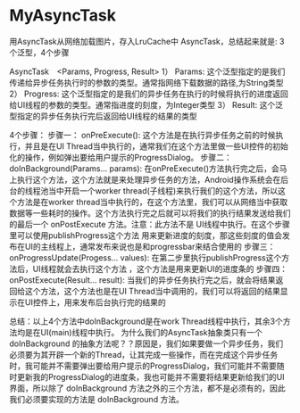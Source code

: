 # MyAsyncTask
用AsyncTask从网络加载图片，存入LruCache中
AsyncTask，总结起来就是: 3个泛型，4个步骤

AsyncTask　<Params, Progress, Result>
1）	Params: 这个泛型指定的是我们传递给异步任务执行时的参数的类型。通常指网络下载数据的路径,为String类型
2）	Progress: 这个泛型指定的是我们的异步任务在执行的时候将执行的进度返回给UI线程的参数的类型。通常指进度的刻度，为Integer类型
3）	Result: 这个泛型指定的异步任务执行完后返回给UI线程的结果的类型

4个步骤：
步骤一：
        onPreExecute(): 这个方法是在执行异步任务之前的时候执行，并且是在UI Thread当中执行的，通常我们在这个方法里做一些UI控件的初始化的操作，例如弹出要给用户提示的ProgressDialog。
步骤二：
       doInBackground(Params... params): 在onPreExecute()方法执行完之后，会马上执行这个方法，这个方法就是来处理异步任务的方法，Android操作系统会在后台的线程池当中开启一个worker thread(子线程)来执行我们的这个方法，所以这个方法是在worker thread当中执行的，在这个方法里，我们可以从网络当中获取数据等一些耗时的操作。这个方法执行完之后就可以将我们的执行结果发送给我们的最后一个 onPostExecute 方法。注意：此方法不是 UI线程中执行。在这个步骤里可以使用publishProgress这个方法 用来更新进度的刻度，那这些刻度的值会发布在UI的主线程上，通常发布来说也是和progressbar来结合使用的
步骤三：
onProgressUpdate(Progess... values): 在第二步里执行publishProgress这个方法后，UI线程就会去执行这个方法 ，这个方法是用来更新UI的进度条的
步骤四：
        onPostExecute(Result... result): 当我们的异步任务执行完之后，就会将结果返回给这个方法，这个方法也是在UI Thread当中调用的，我们可以将返回的结果显示在UI控件上，用来发布后台执行完的结果的

总结：以上4个方法中doInBackground是在work Thread线程中执行，其余3个方法均是在UI(main)线程中执行。
为什么我们的AsyncTask抽象类只有一个 doInBackground 的抽象方法呢？？原因是，我们如果要做一个异步任务，我们必须要为其开辟一个新的Thread，让其完成一些操作，而在完成这个异步任务时，我可能并不需要弹出要给用户提示的ProgressDialog，我们可能并不需要随时更新我的ProgressDialog的进度条，我也可能并不需要将结果更新给我们的UI界面，所以除了 doInBackground 方法之外的三个方法，都不是必须有的，因此我们必须要实现的方法是 doInBackground 方法。



